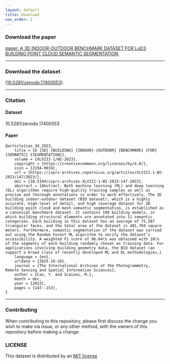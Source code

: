 ```yaml
---
layout: default
title: Download
nav_order: 2
---
```


### Download the paper
[paper: A 3D INDOOR-OUTDOOR BENCHMARK DATASET FOR LoD3 BUILDING POINT CLOUD SEMANTIC SEGMENTATION](https://isprs-archives.copernicus.org/articles/XLVIII-1-W3-2023/31/2023/).

----
### Download the dataset
([10.5281/zenodo.17400553](https://doi.org/10.5281/zenodo.17400553)).

----

### Citation

#### Dataset
10.5281/zenodo.17400553

#### Paper
```
@article{cao_3d_2023,
	title = {A {3D} {BUILDING} {INDOOR}-{OUTDOOR} {BENCHMARK} {FOR} {SEMANTIC} {SEGMENTATION}},
	volume = {XLVIII-1/W2-2023},
	copyright = {https://creativecommons.org/licenses/by/4.0/},
	issn = {2194-9034},
	url = {https://isprs-archives.copernicus.org/articles/XLVIII-1-W2-2023/147/2023/},
	doi = {10.5194/isprs-archives-XLVIII-1-W2-2023-147-2023},
	abstract = {Abstract. Both machine learning (ML) and deep learning (DL) algorithms require high-quality training samples as well as precise and thorough annotations in order to work effectively. The 3D building indoor-outdoor dataset (BIO dataset), which is a highly accurate, high-level of detail, and high coverage dataset for 3D building point cloud and mesh semantic segmentation, is established as a canonical benchmark dataset. It contains 100 building models, in which building structural elements are annotated into 11 semantic categories. Each building in this dataset has an average of 75,587 triangular faces, and the total area of the dataset is 481,769 square meters. Furthermore, semantic segmentation of the dataset was carried out using the Random Forest ML algorithm to verify the dataset’s accessibility. A weighted F1 score of 96.64\% was obtained with 10\% of the segments of each building randomly chosen as training data. For applications involving building geometry data, the BIO dataset can support a broad class of recently developed ML and DL methodologies.}
	language = {en},
	urldate = {2025-10-20},
	journal = {The International Archives of the Photogrammetry, Remote Sensing and Spatial Information Sciences},
	author = {Cao, Y. and Scaioni, M.},
	month = dec,
	year = {2023},
	pages = {147--153},
}
```
----

### Contributing

When contributing to this repository, please first discuss the change you wish to make via issue, or any other method, with the owners of this repository before making a change.

### LICENSE

This dataset is distributed by an [MIT license](https://github.com/biodataset/biodataset/blob/main/LICENSE)
